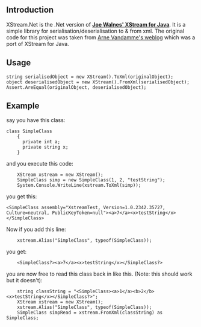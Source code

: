 ## Introduction ##

XStream.Net is the .Net version of **[Joe Walnes' XStream for Java](http://xstream.codehaus.org)**. It is a simple library for serialisation/deserialisation to & from xml. The original code for this project was taken from [Arne Vandamme's weblog](http://www.jroller.com/page/CoBraLorD?entry=net_transparent_xml_serialization_xstream) which was a port of XStream for Java.


## Usage ##
```
string serialisedObject = new XStream().ToXml(originalObject);
object deserialisedObject = new XStream().FromXml(serialisedObject);
Assert.AreEqual(originalObject, deserialisedObject);
```

## Example ##
say you have this class:

```
class SimpleClass
    {
      private int a; 
      private string x; 
    }
```
and you execute this code:
```
    XStream xstream = new XStream(); 
    SimpleClass simp = new SimpleClass(1, 2, "testString");   
    System.Console.WriteLine(xstream.ToXml(simp)); 
```

you get this:

```
<SimpleClass assembly="XstreamTest, Version=1.0.2342.35727, Culture=neutral, PublicKeyToken=null"><a>7</a><x>testString</x></SimpleClass>
```

Now if you add this line:
```
    xstream.Alias("SimpleClass", typeof(SimpleClass));
```
you get:
```
    <SimpleClass?><a>7</a><x>testString</x></SimpleClass?>
```

you are now free to read this class back in like this. (Note: this should work but it doesn't):

```
    string classString = "<SimpleClass><a>1</a><b>2</b><x>testString</x></SimpleClass?>"; 
    XStream xstream = new XStream(); 
    xstream.Alias("SimpleClass", typeof(SimpleClass)); 
    SimpleClass simpRead = xstream.FromXml(classString) as SimpleClass; 
```